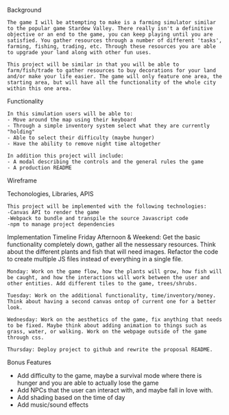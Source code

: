 Background

    The game I will be attempting to make is a farming simulator similar to the popular game Stardew Valley. There really isn't a definitive objective or an end to the game, you can keep playing until you are satisfied. You gather resources through a number of different 'tasks', farming, fishing, trading, etc. Through these resources you are able to upgrade your land along with other fun uses.

    This project will be similar in that you will be able to farm/fish/trade to gather resources to buy decorations for your land and/or make your life easier. The game will only feature one area, the starting area, but will have all the functionality of the whole city within this one area.

Functionality

    In this simulation users will be able to:
    - Move around the map using their keyboard
    - Through a simple inventory system select what they are currently "holding" 
    - Able to select their difficulty (maybe hunger)
    - Have the ability to remove night time altogether

    In addition this project will include:
    - A modal describing the controls and the general rules the game
    - A production README

Wireframe

Techonologies, Libraries, APIS

    This project will be implemented with the following technologies:
    -Canvas API to render the game
    -Webpack to bundle and transpile the source Javascript code
    -npm to manage project dependencies

Implementation Timeline
    Friday Afternoon & Weekend: Get the basic functionality completely down, gather all the nessessary resources. Think about the different plants and fish that will need images. Refactor the code to create multiple JS files instead of everything in a single file.

    Monday: Work on the game flow, how the plants will grow, how fish will be caught, and how the interactions will work between the user and other entities. Add different tiles to the game, trees/shrubs.

    Tuesday: Work on the additional functionality, time/inventory/money. Think about having a second canvas ontop of current one for a better look.

    Wednesday: Work on the aesthetics of the game, fix anything that needs to be fixed. Maybe think about adding animation to things such as grass, water, or walking. Work on the webpage outside of the game through css.

    Thursday: Deploy project to github and rewrite the proposal README.

Bonus Features

- Add difficulty to the game, maybe a survival mode where there is hunger and you are able to actually lose the game
- Add NPCs that the user can interact with, and maybe fall in love with.
- Add shading based on the time of day
- Add music/sound effects
